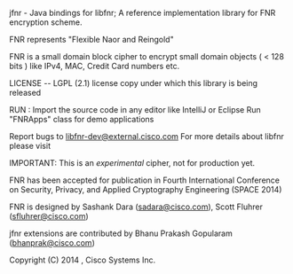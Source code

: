 
  jfnr -  Java bindings for libfnr;
  A reference implementation library for FNR encryption scheme.

  FNR represents "Flexible Naor and Reingold" 

  FNR is a small domain block cipher to encrypt small domain
    objects ( < 128 bits ) like IPv4, MAC, Credit Card numbers etc.


  LICENSE -- LGPL (2.1) license copy under which this library is being released

  RUN : Import the source code in any editor like IntelliJ or Eclipse
        Run "FNRApps" class for demo applications


  Report bugs to <libfnr-dev@external.cisco.com>
  For more details about libfnr please visit


 IMPORTANT:  This is an *experimental* cipher, not for production yet.
 
 FNR has been accepted for publication in
   Fourth International Conference on Security, Privacy, and Applied Cryptography Engineering (SPACE 2014)

 FNR is designed by 
      Sashank Dara (sadara@cisco.com), 
      Scott Fluhrer (sfluhrer@cisco.com)

 jfnr extensions are contributed by
      Bhanu Prakash Gopularam (bhanprak@cisco.com)

 Copyright (C) 2014 , Cisco Systems Inc.
